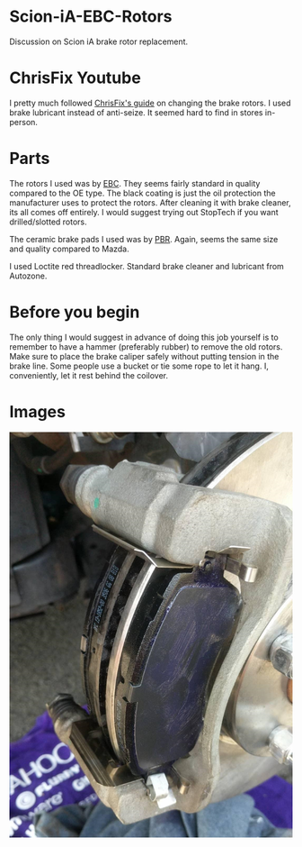 # Scion-iA-EBC-Rotors
Discussion on Scion iA brake rotor replacement.

# ChrisFix Youtube
I pretty much followed [ChrisFix's guide](https://youtu.be/lU6OKQxSg8U) on changing the brake rotors. I used brake lubricant instead of anti-seize. It seemed hard to find in stores in-person.

# Parts
The rotors I used was by [EBC](https://www.carid.com/2016-scion-ia-brakes/ebc-rk-series-replacement-brake-rotors-769390562.html).
They seems fairly standard in quality compared to the OE type.
The black coating is just the oil protection the manufacturer uses to protect the rotors. After cleaning it with brake cleaner, its all comes off entirely.
I would suggest trying out StopTech if you want drilled/slotted rotors.

The ceramic brake pads I used was by [PBR](http://a.co/abNQCPs). Again, seems the same size and quality compared to Mazda.

I used Loctite red threadlocker.
Standard brake cleaner and lubricant from Autozone.

# Before you begin
The only thing I would suggest in advance of doing this job yourself is to remember to have a hammer (preferably rubber) to remove the old rotors.
Make sure to place the brake caliper safely without putting tension in the brake line. Some people use a bucket or tie some rope to let it hang. I, conveniently, let it rest behind the coilover.

# Images
![Lubbed](lubbed.jpg)
